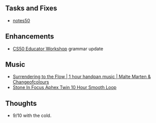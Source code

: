 ## Tasks and Fixes
* [notes50](https://cs50.harvard.edu/x/notes/ai)

## Enhancements
* [CS50 Educator Workshop](https://cs50.harvard.edu/workshop) grammar update

## Music
* [Surrendering to the Flow | 1 hour handpan music | Malte Marten & Changeofcolours](https://youtu.be/RrzwxmxOyEA?si=YyA26M-GSFWqaISQ)
* [Stone In Focus Aphex Twin 10 Hour Smooth Loop](https://www.youtube.com/watch?v=_PRU2cWbQRA&t=35640s)

## Thoughts
* 9/10 with the cold.